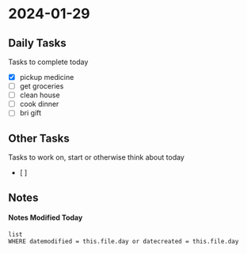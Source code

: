 
# 2024-01-29

## Daily Tasks
Tasks to complete today
- [x] pickup medicine
- [ ] get groceries
- [ ] clean house
- [ ] cook dinner
- [ ] bri gift

## Other Tasks
Tasks to work on, start or otherwise think about today
- [ ]

## Notes




#### Notes Modified Today
```dataview
list
WHERE datemodified = this.file.day or datecreated = this.file.day 
```

